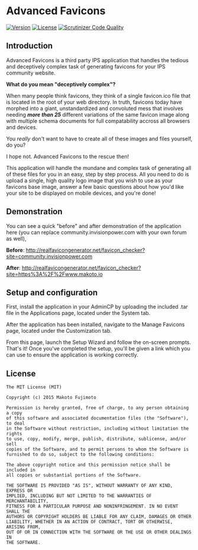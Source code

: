 # Advanced Favicons

[![Version](https://img.shields.io/badge/version-1.0.1-blue.svg)](https://www.makoto.io/files/file/15-advanced-favicons/)
[![License](https://img.shields.io/badge/license-MIT%20License-blue.svg)](https://github.com/FujiMakoto/IPS-Advanced-Favicons/blob/master/LICENSE)
[![Scrutinizer Code Quality](https://scrutinizer-ci.com/g/FujiMakoto/IPS-Advanced-Favicons/badges/quality-score.png?b=master)](https://scrutinizer-ci.com/g/FujiMakoto/IPS-Advanced-Favicons/?branch=master)

## Introduction
Advanced Favicons is a third party IPS application that handles the tedious and deceptively complex task of generating favicons for your IPS community website.

**What do you mean "deceptively complex"?**

When many people think favicons, they think of a single favicon.ico file that is located in the root of your web directory. In truth, favicons today have morphed into a giant, unstandardized and convoluted mess that involves needing ***more than 25*** different variations of the same favicon image along with multiple schema documents for full compatability accross all browsers and devices.

You *really* don't want to have to create all of these images and files yourself, do you?

I hope not. Advanced Favicons to the rescue then!

This application will handle the mundane and complex task of generating all of these files for you in an easy, step by step process. All you need to do is upload a single, high quality logo image that you wish to use as your favicons base image, answer a few basic questions about how you'd like your site to be displayed on mobile devices, and you're done!

## Demonstration

You can see a quick "before" and after demonstration of the application here (you can replace community.invisionpower.com with your own forum as well),

**Before**: http://realfavicongenerator.net/favicon_checker?site=community.invisionpower.com

**After**: http://realfavicongenerator.net/favicon_checker?site=https%3A%2F%2Fwww.makoto.io

## Setup and configuration
First, install the application in your AdminCP by uploading the included .tar file in the Applications page, located under the System tab.

After the application has been installed, navigate to the Manage Favicons page, located under the Customization tab.

From this page, launch the Setup Wizard and follow the on-screen prompts. That's it! Once you've completed the setup, you'll be given a link which you can use to ensure the application is working correctly.

## License

```
The MIT License (MIT)

Copyright (c) 2015 Makoto Fujimoto

Permission is hereby granted, free of charge, to any person obtaining a copy
of this software and associated documentation files (the "Software"), to deal
in the Software without restriction, including without limitation the rights
to use, copy, modify, merge, publish, distribute, sublicense, and/or sell
copies of the Software, and to permit persons to whom the Software is
furnished to do so, subject to the following conditions:

The above copyright notice and this permission notice shall be included in
all copies or substantial portions of the Software.

THE SOFTWARE IS PROVIDED "AS IS", WITHOUT WARRANTY OF ANY KIND, EXPRESS OR
IMPLIED, INCLUDING BUT NOT LIMITED TO THE WARRANTIES OF MERCHANTABILITY,
FITNESS FOR A PARTICULAR PURPOSE AND NONINFRINGEMENT. IN NO EVENT SHALL THE
AUTHORS OR COPYRIGHT HOLDERS BE LIABLE FOR ANY CLAIM, DAMAGES OR OTHER
LIABILITY, WHETHER IN AN ACTION OF CONTRACT, TORT OR OTHERWISE, ARISING FROM,
OUT OF OR IN CONNECTION WITH THE SOFTWARE OR THE USE OR OTHER DEALINGS IN
THE SOFTWARE.
```
